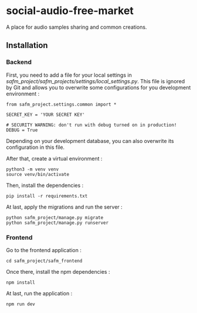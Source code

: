 # social-audio-free-market

A place for audio samples sharing and common creations.

## Installation

### Backend

First, you need to add a file for your local settings in *safm_project/safm_projects/settings/local_settings.py*. This file is ignored by Git and allows you to overwrite some configurations for you development environment :

```
from safm_project.settings.common import *

SECRET_KEY = 'YOUR SECRET KEY'

# SECURITY WARNING: don't run with debug turned on in production!
DEBUG = True
```

Depending on your development database, you can also overwrite its configuration in this file.

After that, create a virtual environment :

```
python3 -m venv venv
source venv/bin/activate
```

Then, install the dependencies :

```
pip install -r requirements.txt
```

At last, apply the migrations and run the server :

```
python safm_project/manage.py migrate
python safm_project/manage.py runserver
```

### Frontend

Go to the frontend application :

```
cd safm_project/safm_frontend
```

Once there, install the npm dependencies :

```
npm install
```

At last, run the application :

```
npm run dev
```